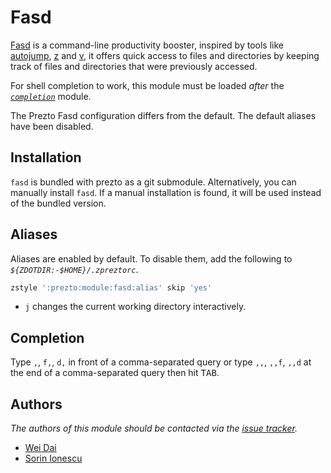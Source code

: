 # Fasd

[Fasd][1] is a command-line productivity booster, inspired by tools like
[autojump][2], [z][3] and [v][4], it offers quick access to files and
directories by keeping track of files and directories that were previously
accessed.

For shell completion to work, this module must be loaded _after_ the
[_`completion`_][5] module.

The Prezto Fasd configuration differs from the default. The default aliases have
been disabled.

## Installation

`fasd` is bundled with prezto as a git submodule. Alternatively, you can
manually install `fasd`. If a manual installation is found, it will be used
instead of the bundled version.

## Aliases

Aliases are enabled by default. To disable them, add the following to
_`${ZDOTDIR:-$HOME}/.zpreztorc`_.

```sh
zstyle ':prezto:module:fasd:alias' skip 'yes'
```

- `j` changes the current working directory interactively.

## Completion

Type `,`, `f,`, `d,` in front of a comma-separated query or type `,,`, `,,f`,
`,,d` at the end of a comma-separated query then hit <kbd>TAB</kbd>.

## Authors

_The authors of this module should be contacted via the [issue tracker][6]._

- [Wei Dai](https://github.com/clvv)
- [Sorin Ionescu](https://github.com/sorin-ionescu)

[1]: https://github.com/whjvenyl/fasd
[2]: https://github.com/joelthelion/autojump
[3]: https://github.com/rupa/z
[4]: https://github.com/rupa/v
[5]: ../completion#readme
[6]: https://github.com/sorin-ionescu/prezto/issues
